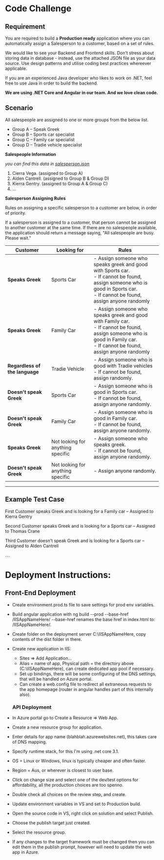 # Code  Challenge

## Requirement

You are required to build a **Production ready** application where you can automatically assign a Salesperson to a customer, based on a set of rules.

We would like to see your Backend and Frontend skills. Don't stress about storing data in database - instead, use the attached JSON file as your data source. Use design patterns and utilise coding best practices whereever applicable.

If you are an experienced Java developer who likes to work on .NET, feel free to use Java in order to build the backend. 

**We are using .NET Core and Angular in our team. And we love clean code.**

## Scenario

All salespeople are assigned to one or more groups from the below list.

- Group A – Speak Greek
- Group B – Sports car specialist
- Group C – Family car specialist
- Group D – Tradie vehicle specialist

**Salespeople Information** 

*you can find this data in [salesperson.json](salesperson.json)*

1. Cierra Vega. (assigned to Group A)
2. Alden Cantrell. (assigned to Group B & Group D)
3. Kierra Gentry. (assigned to Group A & Group C)
4. ...

**Salesperson Assigning Rules**

Rules on assigning a specific salesperson to a customer are below, in order of priority.

If a salesperson is assigned to a customer, that person cannot be assigned to another customer at the same time. If there are no salespeople available, the application should return a message saying, &quot;All salespeople are busy. Please wait.&quot;

| **Customer** | **Looking for** | **Rules** |
| --- | --- | --- |
| **Speaks Greek** | Sports Car | - Assign someone who speaks greek and good with Sports car. <br/> - If cannot be found, assign someone who is good in Sports car. <br/> - If cannot be found, assign anyone randomly |
| **Speaks Greek** | Family Car | - Assign someone who speaks greek and good with Family car. <br/> - If cannot be found, assign someone who is good in Family car. <br/> - If cannot be found, assign anyone randomly |
| **Regardless of the language** | Tradie Vehicle | - Assign someone who is good with Tradie vehicles <br/> - If cannot be found, assign randomly. |
| **Doesn't speak Greek** | Sports Car | - Assign someone who is good in Sports car. <br/> - If cannot be found, assign anyone randomly. |
| **Doesn't speak Greek** | Family Car | - Assign someone who is good in Family car. <br/> - If cannot be found, assign anyone randomly. |
| **Speaks Greek** | Not looking for anything specific | - Assign someone who speaks greek. <br/> - If cannot be found, assign anyone randomly. |
| **Doesn't speak Greek** | Not looking for anything specific | - Assign anyone randomly. |

<hr/>

## Example Test Case

First Customer speaks Greek and is looking for a Family car – Assigned to Kierra Gentry

Second Customer speaks Greek and is looking for a Sports car – Assigned to Thomas Crane

Third Customer doesn't speak Greek and is looking for a Sports car – Assigned to Alden Cantrell

….

# Deployment Instructions:
## Front-End Deployment
- Create environment.prod.ts file to save settings for prod env variables.
- Build angular application with ng build --prod --base-href /IISAppNameHere/
  --base-href renames the base href in index.html to: /IISAppNameHere/.
- Create folder on the deployment server C:\IISAppNameHere, copy contents of the dist folder in there.
- Create new application in IIS:
  - Sites => Add Application...
  - Alias = name of app, Physical path = the directory above (C:\IISAppNameHere), can create dedicated app pool if necessary.
  - Set up bindings, there will be some configuring of the DNS settings, that will be handled on Azure portal.
  - Can create a web.config file to redirect all extraneous requests to the app homepage (router in angular handles part of this internally also).
  
   ### API Deployment
 
 - In Azure portal go to Create a Resource => Web App.
 - Create a new resource group for application.
 - Enter details for app name (blahblah.azurewebsites.net), this takes care of DNS mapping.
 - Specify runtime stack, for this I'm using .net core 3.1.
 - OS = Linux or Windows, linux is typically cheaper and often faster.
 - Region = Aus, or wherever is closest to user base.
 - Click on change size and select one of the dev/test options for affordability, all the production choices are too spenno.
 - Double check all choices on the review step, and create.
 
 - Update environment variables in VS and set to Production build.
 - Open the source code in VS, right click on solution and select Publish.
 - Choose the publish target just created.
 - Select the resource group.
 - If any changes to the target framework must be changed then you can edit them in the publish prompt, however will need to update the web app in Azure.
